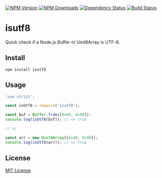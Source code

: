 [![NPM Version](https://img.shields.io/npm/v/isutf8.svg?style=flat)](https://www.npmjs.org/package/isutf8)
[![NPM Downloads](https://img.shields.io/npm/dm/isutf8.svg?style=flat)](https://www.npmjs.org/package/isutf8)
[![Dependency Status](https://img.shields.io/david/hcodes/isutf8.svg?style=flat)](https://david-dm.org/hcodes/isutf8)
[![Build Status](https://img.shields.io/travis/hcodes/isutf8.svg?style=flat)](https://travis-ci.org/hcodes/isutf8)

isutf8
======

Quick check if a Node.js Buffer or Uint8Array is UTF-8.

## Install
`npm install isutf8`

## Usage
```js
'use strict';

const isUtf8 = require('isutf8');

const buf = Buffer.from([0xd0, 0x90]);
console.log(isUtf8(buf)); // => true

// or 

const arr = new Uint8Array([0xd0, 0x90]);
console.log(isUtf8(arr)); // => true

```

## License
[MIT License](./LICENSE)
